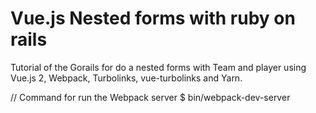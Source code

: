 # Vue.js Nested forms with ruby on rails

Tutorial of the Gorails for do a nested forms with Team and player using Vue.js 2, Webpack, Turbolinks, vue-turbolinks and Yarn.

// Command for run the Webpack server
  $  bin/webpack-dev-server
